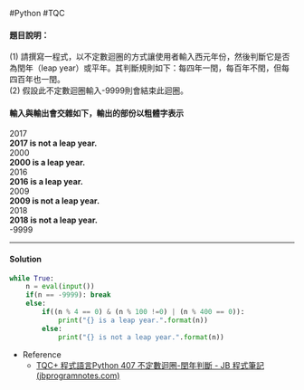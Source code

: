 #Python #TQC 
#### 題目說明：

(1) 請撰寫一程式，以不定數迴圈的方式讓使用者輸入西元年份，然後判斷它是否為閏年（leap year）或平年。其判斷規則如下：每四年一閏，每百年不閏，但每四百年也一閏。  
(2) 假設此不定數迴圈輸入-9999則會結束此迴圈。

#### 輸入與輸出會交雜如下，輸出的部份以粗體字表示

2017  
**2017 is not a leap year.**  
2000  
**2000 is a leap year.**  
2016  
**2016 is a leap year.**  
2009  
**2009 is not a leap year.**  
2018  
**2018 is not a leap year.**  
-9999

---
#### Solution
```python linenums="1" linenums="1"
while True:
	n = eval(input())
	if(n == -9999): break
	else:
		if((n % 4 == 0) & (n % 100 !=0) | (n % 400 == 0)):
			print("{} is a leap year.".format(n))
		else:
			print("{} is not a leap year.".format(n))
```

- Reference
	- [TQC+ 程式語言Python 407 不定數迴圈-閏年判斷 - JB 程式筆記 (jbprogramnotes.com)](https://jbprogramnotes.com/2020/05/tqc-%e7%a8%8b%e5%bc%8f%e8%aa%9e%e8%a8%80python-407-%e4%b8%8d%e5%ae%9a%e6%95%b8%e8%bf%b4%e5%9c%88-%e9%96%8f%e5%b9%b4%e5%88%a4%e6%96%b7/)